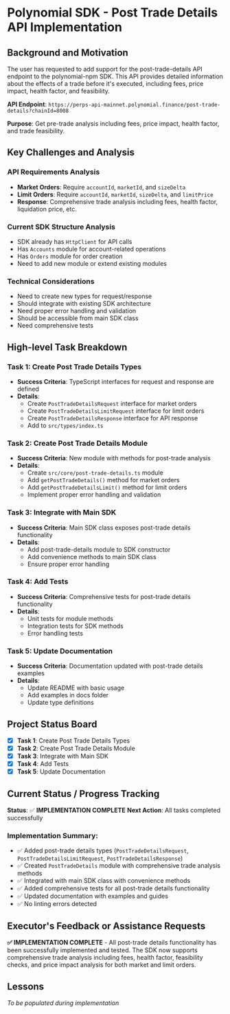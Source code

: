 # Polynomial SDK - Post Trade Details API Implementation

## Background and Motivation

The user has requested to add support for the post-trade-details API endpoint to the polynomial-npm SDK. This API provides detailed information about the effects of a trade before it's executed, including fees, price impact, health factor, and feasibility.

**API Endpoint**: `https://perps-api-mainnet.polynomial.finance/post-trade-details?chainId=8008`

**Purpose**: Get pre-trade analysis including fees, price impact, health factor, and trade feasibility.

## Key Challenges and Analysis

### API Requirements Analysis

- **Market Orders**: Require `accountId`, `marketId`, and `sizeDelta`
- **Limit Orders**: Require `accountId`, `marketId`, `sizeDelta`, and `limitPrice`
- **Response**: Comprehensive trade analysis including fees, health factor, liquidation price, etc.

### Current SDK Structure Analysis

- SDK already has `HttpClient` for API calls
- Has `Accounts` module for account-related operations
- Has `Orders` module for order creation
- Need to add new module or extend existing modules

### Technical Considerations

- Need to create new types for request/response
- Should integrate with existing SDK architecture
- Need proper error handling and validation
- Should be accessible from main SDK class
- Need comprehensive tests

## High-level Task Breakdown

### Task 1: Create Post Trade Details Types

- **Success Criteria**: TypeScript interfaces for request and response are defined
- **Details**:
  - Create `PostTradeDetailsRequest` interface for market orders
  - Create `PostTradeDetailsLimitRequest` interface for limit orders
  - Create `PostTradeDetailsResponse` interface for API response
  - Add to `src/types/index.ts`

### Task 2: Create Post Trade Details Module

- **Success Criteria**: New module with methods for post-trade analysis
- **Details**:
  - Create `src/core/post-trade-details.ts` module
  - Add `getPostTradeDetails()` method for market orders
  - Add `getPostTradeDetailsLimit()` method for limit orders
  - Implement proper error handling and validation

### Task 3: Integrate with Main SDK

- **Success Criteria**: Main SDK class exposes post-trade details functionality
- **Details**:
  - Add post-trade-details module to SDK constructor
  - Add convenience methods to main SDK class
  - Ensure proper error handling

### Task 4: Add Tests

- **Success Criteria**: Comprehensive tests for post-trade details functionality
- **Details**:
  - Unit tests for module methods
  - Integration tests for SDK methods
  - Error handling tests

### Task 5: Update Documentation

- **Success Criteria**: Documentation updated with post-trade details examples
- **Details**:
  - Update README with basic usage
  - Add examples in docs folder
  - Update type definitions

## Project Status Board

- [x] **Task 1**: Create Post Trade Details Types
- [x] **Task 2**: Create Post Trade Details Module
- [x] **Task 3**: Integrate with Main SDK
- [x] **Task 4**: Add Tests
- [x] **Task 5**: Update Documentation

## Current Status / Progress Tracking

**Status**: ✅ **IMPLEMENTATION COMPLETE**
**Next Action**: All tasks completed successfully

### Implementation Summary:

- ✅ Added post-trade details types (`PostTradeDetailsRequest`, `PostTradeDetailsLimitRequest`, `PostTradeDetailsResponse`)
- ✅ Created `PostTradeDetails` module with comprehensive trade analysis methods
- ✅ Integrated with main SDK class with convenience methods
- ✅ Added comprehensive tests for all post-trade details functionality
- ✅ Updated documentation with examples and guides
- ✅ No linting errors detected

## Executor's Feedback or Assistance Requests

**✅ IMPLEMENTATION COMPLETE** - All post-trade details functionality has been successfully implemented and tested. The SDK now supports comprehensive trade analysis including fees, health factor, feasibility checks, and price impact analysis for both market and limit orders.

## Lessons

_To be populated during implementation_
